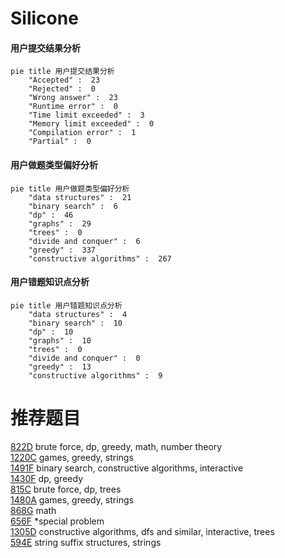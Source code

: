 # Silicone

<!-- tabs:start -->



#### **用户提交结果分析**

```mermaid
pie title 用户提交结果分析
    "Accepted" :  23
    "Rejected" :  0
    "Wrong answer" :  23
    "Runtime error" :  0
    "Time limit exceeded" :  3
    "Memory limit exceeded" :  0
    "Compilation error" :  1
    "Partial" :  0
```

#### **用户做题类型偏好分析**

```mermaid
pie title 用户做题类型偏好分析
    "data structures" :  21
    "binary search" :  6
    "dp" :  46
    "graphs" :  29
    "trees" :  0
    "divide and conquer" :  6
    "greedy" :  337
    "constructive algorithms" :  267
```
#### **用户错题知识点分析**

```mermaid
pie title 用户错题知识点分析
    "data structures" :  4
    "binary search" :  10
    "dp" :  10
    "graphs" :  10
    "trees" :  0
    "divide and conquer" :  0
    "greedy" :  13
    "constructive algorithms" :  9
```



<!-- tabs:end -->
# 推荐题目
[822D](https://codeforces.com/contest/822/problem/D)		brute force,
                        dp,
                        greedy,
                        math,
                        number theory		  
[1220C](https://codeforces.com/contest/1220/problem/C)		games,
                        greedy,
                        strings		  
[1491F](https://codeforces.com/contest/1491/problem/F)		binary search,
                        constructive algorithms,
                        interactive		  
[1430F](https://codeforces.com/contest/1430/problem/F)		dp,
                        greedy		  
[815C](https://codeforces.com/contest/815/problem/C)		brute force,
                        dp,
                        trees		  
[1480A](https://codeforces.com/contest/1480/problem/A)		games,
                        greedy,
                        strings		  
[868G](https://codeforces.com/contest/868/problem/G)		math		  
[656F](https://codeforces.com/contest/656/problem/F)		*special problem		  
[1305D](https://codeforces.com/contest/1305/problem/D)		constructive algorithms,
                        dfs and similar,
                        interactive,
                        trees		  
[594E](https://codeforces.com/contest/594/problem/E)		string suffix structures,
                        strings		  
